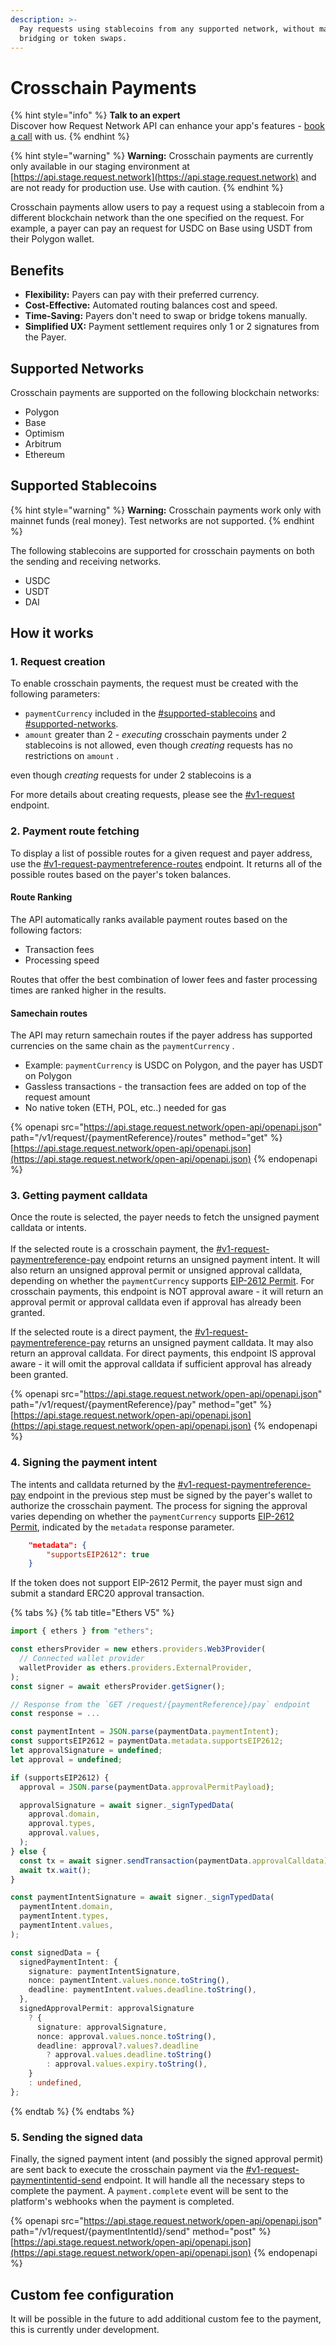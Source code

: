 ```yaml
---
description: >-
  Pay requests using stablecoins from any supported network, without manual
  bridging or token swaps.
---
```


# Crosschain Payments

{% hint style="info" %}
**Talk to an expert**\
Discover how Request Network API can enhance your app's features - [book a call](https://calendly.com/mariana-rn/request-network-demo-docs) with us.
{% endhint %}

{% hint style="warning" %}
**Warning:** Crosschain payments are currently only available in our staging environment at [https://api.stage.request.network](https://api.stage.request.network) and are not ready for production use. Use with caution.
{% endhint %}

Crosschain payments allow users to pay a request using a stablecoin from a different blockchain network than the one specified on the request. For example, a payer can pay an request for USDC on Base using USDT from their Polygon wallet.

## Benefits

* **Flexibility:** Payers can pay with their preferred currency.
* **Cost-Effective:** Automated routing balances cost and speed.
* **Time-Saving:** Payers don't need to swap or bridge tokens manually.
* **Simplified UX:** Payment settlement requires only 1 or 2 signatures from the Payer.

## Supported Networks

Crosschain payments are supported on the following blockchain networks:

* Polygon
* Base
* Optimism
* Arbitrum
* Ethereum

## Supported Stablecoins

{% hint style="warning" %}
**Warning:**  Crosschain payments work only with mainnet funds (real money). Test networks are not supported.
{% endhint %}

The following stablecoins are supported for crosschain payments on both the sending and receiving networks.

* USDC
* USDT
* DAI

## How it works

### 1. Request creation

To enable crosschain payments, the request must be created with the following parameters:

* `paymentCurrency`  included in the [#supported-stablecoins](crosschain-payments.md#supported-stablecoins "mention") and [#supported-networks](crosschain-payments.md#supported-networks "mention").&#x20;
* `amount` greater than 2 - _executing_ crosschain payments under 2 stablecoins is not allowed, even though _creating_ requests has no restrictions on `amount` .

&#x20;even though _creating_ requests for under 2 stablecoins is a

For more details about creating requests, please see the [#v1-request](create-and-pay-requests.md#v1-request "mention") endpoint.

### 2. Payment route fetching

To display a list of possible routes for a given request and payer address, use the [#v1-request-paymentreference-routes](crosschain-payments.md#v1-request-paymentreference-routes "mention") endpoint. It returns all of the possible routes based on the payer's token balances.&#x20;

#### Route Ranking

The API automatically ranks available payment routes based on the following factors:

* Transaction fees
* Processing speed

Routes that offer the best combination of lower fees and faster processing times are ranked higher in the results.

#### Samechain routes

The API may return samechain routes if the payer address has supported currencies on the same chain as the `paymentCurrency` .

* Example: `paymentCurrency` is USDC on Polygon, and the payer has USDT on Polygon
* Gassless transactions - the transaction fees are added on top of the request amount
* No native token (ETH, POL, etc..) needed for gas

{% openapi src="https://api.stage.request.network/open-api/openapi.json" path="/v1/request/{paymentReference}/routes" method="get" %}
[https://api.stage.request.network/open-api/openapi.json](https://api.stage.request.network/open-api/openapi.json)
{% endopenapi %}

### 3. Getting payment calldata

Once the route is selected, the payer needs to fetch the unsigned payment calldata or intents.\
\
If the selected route is a crosschain payment, the [#v1-request-paymentreference-pay](crosschain-payments.md#v1-request-paymentreference-pay "mention") endpoint returns an unsigned payment intent. It will also return an unsigned approval permit or unsigned approval calldata, depending on whether the `paymentCurrency` supports [EIP-2612 Permit](https://eips.ethereum.org/EIPS/eip-2612). For crosschain payments, this endpoint is NOT approval aware - it will return an approval permit or approval calldata even if approval has already been granted.

If the selected route is a direct payment, the [#v1-request-paymentreference-pay](crosschain-payments.md#v1-request-paymentreference-pay "mention") returns an unsigned payment calldata. It may also return an approval calldata. For direct payments, this endpoint IS approval aware - it will omit the approval calldata if sufficient approval has already been granted.

{% openapi src="https://api.stage.request.network/open-api/openapi.json" path="/v1/request/{paymentReference}/pay" method="get" %}
[https://api.stage.request.network/open-api/openapi.json](https://api.stage.request.network/open-api/openapi.json)
{% endopenapi %}

### 4. Signing the payment intent

The intents and calldata returned by the [#v1-request-paymentreference-pay](crosschain-payments.md#v1-request-paymentreference-pay "mention") endpoint in the previous step must be signed by the payer's wallet to authorize the crosschain payment. The process for signing the approval varies depending on whether the `paymentCurrency` supports [EIP-2612 Permit](https://eips.ethereum.org/EIPS/eip-2612), indicated by the `metadata` response parameter.

```json
    "metadata": {
        "supportsEIP2612": true
    }
```

If the token does not support EIP-2612 Permit, the payer must sign and submit a standard ERC20 approval transaction.

{% tabs %}
{% tab title="Ethers V5" %}
```typescript
import { ethers } from "ethers";

const ethersProvider = new ethers.providers.Web3Provider(
  // Connected wallet provider
  walletProvider as ethers.providers.ExternalProvider,
);
const signer = await ethersProvider.getSigner();

// Response from the `GET /request/{paymentReference}/pay` endpoint
const response = ...

const paymentIntent = JSON.parse(paymentData.paymentIntent);
const supportsEIP2612 = paymentData.metadata.supportsEIP2612;
let approvalSignature = undefined;
let approval = undefined;

if (supportsEIP2612) {
  approval = JSON.parse(paymentData.approvalPermitPayload);

  approvalSignature = await signer._signTypedData(
    approval.domain,
    approval.types,
    approval.values,
  );
} else {
  const tx = await signer.sendTransaction(paymentData.approvalCalldata);
  await tx.wait();
}

const paymentIntentSignature = await signer._signTypedData(
  paymentIntent.domain,
  paymentIntent.types,
  paymentIntent.values,
);

const signedData = {
  signedPaymentIntent: {
    signature: paymentIntentSignature,
    nonce: paymentIntent.values.nonce.toString(),
    deadline: paymentIntent.values.deadline.toString(),
  },
  signedApprovalPermit: approvalSignature
    ? {
      signature: approvalSignature,
      nonce: approval.values.nonce.toString(),
      deadline: approval?.values?.deadline
        ? approval.values.deadline.toString()
        : approval.values.expiry.toString(),
    }
    : undefined,
};
```
{% endtab %}
{% endtabs %}

### 5. Sending the signed data

Finally, the signed payment intent (and possibly the signed approval permit) are sent back to execute the crosschain payment via the [#v1-request-paymentintentid-send](crosschain-payments.md#v1-request-paymentintentid-send "mention") endpoint. It will handle all the necessary steps to complete the payment. A `payment.complete` event will be sent to the platform's webhooks when the payment is completed.

{% openapi src="https://api.stage.request.network/open-api/openapi.json" path="/v1/request/{paymentIntentId}/send" method="post" %}
[https://api.stage.request.network/open-api/openapi.json](https://api.stage.request.network/open-api/openapi.json)
{% endopenapi %}

## Custom fee configuration

It will be possible in the future to add additional custom fee to the payment, this is currently under development.
